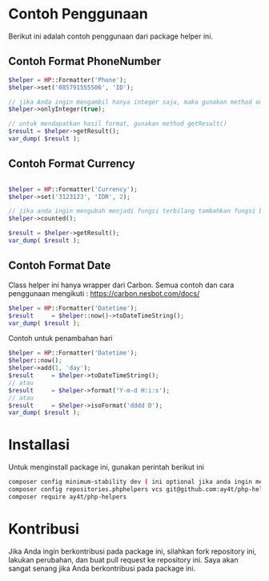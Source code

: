 # Contoh Penggunaan
Berikut ini adalah contoh penggunaan dari package helper ini.

## Contoh Format PhoneNumber
```php
$helper = HP::Formatter('Phone');
$helper->set('085791555506', 'ID');

// jika Anda ingin mengambil hanya integer saja, maka gunakan method onlyInteger()
$helper->onlyInteger(true);

// untuk mendapatkan hasil format, gunakan method getResult()
$result = $helper->getResult();
var_dump( $result );
```

## Contoh Format Currency
```php

$helper = HP::Formatter('Currency');
$helper->set('3123123', 'IDR', 2);

// jika anda ingin mengubah menjadi fungsi terbilang tambahkan fungsi berikut
$helper->counted();

$result = $helper->getResult();
var_dump( $result ); 
```

## Contoh Format Date
Class helper ini hanya wrapper dari Carbon. Semua contoh dan cara penggunaan mengikuti : https://carbon.nesbot.com/docs/
```php
$helper = HP::Formatter('Datetime');
$result     = $helper::now()->toDateTimeString();
var_dump( $result );
```
Contoh untuk penambahan hari
```php
$helper = HP::Formatter('Datetime');
$helper::now();
$helper->add(1, 'day');
$result     = $helper->toDateTimeString();
// atau
$result     = $helper->format('Y-m-d H:i:s');
// atau
$result     = $helper->isoFormat('dddd D');
var_dump( $result );
```
# Installasi
Untuk menginstall package ini, gunakan perintah berikut ini
```bash
composer config minimum-stability dev ( ini optional jika anda ingin menginstall versi dev )
composer config repositories.phphelpers vcs git@github.com:ay4t/php-helpers.git
composer require ay4t/php-helpers
```

# Kontribusi
Jika Anda ingin berkontribusi pada package ini, silahkan fork repository ini, lakukan perubahan, dan buat pull request ke repository ini. Saya akan sangat senang jika Anda berkontribusi pada package ini.